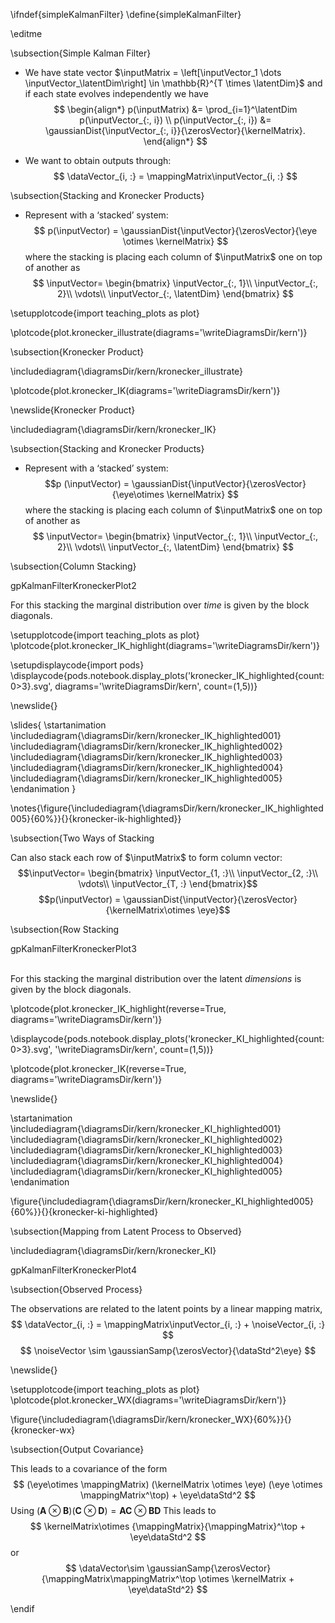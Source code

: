\ifndef{simpleKalmanFilter}
\define{simpleKalmanFilter}

\editme

\subsection{Simple Kalman Filter}

-   We have state vector
    $\inputMatrix = \left[\inputVector_1
          \dots \inputVector_\latentDim\right] \in \mathbb{R}^{T \times \latentDim}$
    and if each state evolves independently we have 
$$		
\begin{align*}
  p(\inputMatrix) &= \prod_{i=1}^\latentDim p(\inputVector_{:, i}) \\
     p(\inputVector_{:, i}) &= \gaussianDist{\inputVector_{:, i}}{\zerosVector}{\kernelMatrix}.
\end{align*}
$$

-   We want to obtain outputs through:
    $$
	\dataVector_{i, :} = \mappingMatrix\inputVector_{i, :}
	$$

\subsection{Stacking and Kronecker Products}

-   Represent with a ‘stacked’ system:
$$
p(\inputVector) = \gaussianDist{\inputVector}{\zerosVector}{\eye \otimes \kernelMatrix}
$$
where the stacking is placing each column of $\inputMatrix$ one on top of another as
$$
\inputVector= \begin{bmatrix}
          \inputVector_{:, 1}\\
          \inputVector_{:, 2}\\
          \vdots\\
          \inputVector_{:, \latentDim}
        \end{bmatrix}
$$
		
\setupplotcode{import teaching_plots as plot}

\plotcode{plot.kronecker_illustrate(diagrams='\writeDiagramsDir/kern')}

\subsection{Kronecker Product}

\includediagram{\diagramsDir/kern/kronecker_illustrate}

\plotcode{plot.kronecker_IK(diagrams='\writeDiagramsDir/kern')}

\newslide{Kronecker Product}

\includediagram{\diagramsDir/kern/kronecker_IK}

\subsection{Stacking and Kronecker Products}

-   Represent with a ‘stacked’ system:
    $$p
	(\inputVector) = \gaussianDist{\inputVector}{\zerosVector}{\eye\otimes \kernelMatrix}
	$$
    where the stacking is placing each column of
    $\inputMatrix$ one on top of another as
    $$
	\inputVector= \begin{bmatrix}
          \inputVector_{:, 1}\\
          \inputVector_{:, 2}\\
          \vdots\\
          \inputVector_{:, \latentDim}
        \end{bmatrix}
		$$
		
\subsection{Column Stacking}

gpKalmanFilterKroneckerPlot2

For this stacking the marginal distribution over *time* is given
by the block diagonals.


\setupplotcode{import teaching_plots as plot}
\plotcode{plot.kronecker_IK_highlight(diagrams='\writeDiagramsDir/kern')}

\setupdisplaycode{import pods}
\displaycode{pods.notebook.display_plots('kronecker_IK_highlighted{count:0>3}.svg', 
                            diagrams='\writeDiagramsDir/kern', count=(1,5))}

\newslide{}

\slides{
\startanimation
\includediagram{\diagramsDir/kern/kronecker_IK_highlighted001}
\includediagram{\diagramsDir/kern/kronecker_IK_highlighted002}
\includediagram{\diagramsDir/kern/kronecker_IK_highlighted003}
\includediagram{\diagramsDir/kern/kronecker_IK_highlighted004}
\includediagram{\diagramsDir/kern/kronecker_IK_highlighted005}
\endanimation
}

\notes{\figure{\includediagram{\diagramsDir/kern/kronecker_IK_highlighted005}{60%}}{}{kronecker-ik-highlighted}}


\subsection{Two Ways of Stacking

Can also stack each row of $\inputMatrix$ to form
column vector: $$\inputVector= \begin{bmatrix}
      \inputVector_{1, :}\\
      \inputVector_{2, :}\\
      \vdots\\
      \inputVector_{T, :}
    \end{bmatrix}$$
$$p(\inputVector) = \gaussianDist{\inputVector}{\zerosVector}{\kernelMatrix\otimes \eye}$$

\subsection{Row Stacking

gpKalmanFilterKroneckerPlot3

\
For this stacking the marginal distribution over the latent
*dimensions* is given by the block diagonals.

\plotcode{plot.kronecker_IK_highlight(reverse=True, diagrams='\writeDiagramsDir/kern')}

\displaycode{pods.notebook.display_plots('kronecker_KI_highlighted{count:0>3}.svg', '\writeDiagramsDir/kern', count=(1,5))}

\plotcode{plot.kronecker_IK(reverse=True, diagrams='\writeDiagramsDir/kern')}

\newslide{}

\startanimation
\includediagram{\diagramsDir/kern/kronecker_KI_highlighted001}
\includediagram{\diagramsDir/kern/kronecker_KI_highlighted002}
\includediagram{\diagramsDir/kern/kronecker_KI_highlighted003}
\includediagram{\diagramsDir/kern/kronecker_KI_highlighted004}
\includediagram{\diagramsDir/kern/kronecker_KI_highlighted005}
\endanimation

\figure{\includediagram{\diagramsDir/kern/kronecker_KI_highlighted005}{60%}}{}{kronecker-ki-highlighted}


\subsection{Mapping from Latent Process to Observed}

\includediagram{\diagramsDir/kern/kronecker_KI}

gpKalmanFilterKroneckerPlot4


\subsection{Observed Process}

The observations are related to the latent points by a linear mapping
matrix,
$$
\dataVector_{i, :} = \mappingMatrix\inputVector_{i, :} + \noiseVector_{i, :}
$$
$$
\noiseVector \sim \gaussianSamp{\zerosVector}{\dataStd^2\eye}
$$

\newslide{}

\setupplotcode{import teaching_plots as plot}
\plotcode{plot.kronecker_WX(diagrams='\writeDiagramsDir/kern')}

\figure{\includediagram{\diagramsDir/kern/kronecker_WX}{60%}}{}{kronecker-wx}

\subsection{Output Covariance}

This leads to a covariance of the form
$$
(\eye\otimes \mappingMatrix) (\kernelMatrix \otimes \eye) (\eye \otimes \mappingMatrix^\top) + \eye\dataStd^2
$$
Using
$(\mathbf{A}\otimes\mathbf{B}) (\mathbf{C}\otimes\mathbf{D}) = \mathbf{A}\mathbf{C} \otimes \mathbf{B}\mathbf{D}$
This leads to
$$
\kernelMatrix\otimes {\mappingMatrix}{\mappingMatrix}^\top + \eye\dataStd^2
$$
or
$$
\dataVector\sim \gaussianSamp{\zerosVector}{\mappingMatrix\mappingMatrix^\top \otimes \kernelMatrix + \eye\dataStd^2}
$$

\endif
